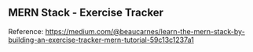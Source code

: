 ## MERN Stack - Exercise Tracker
Reference: https://medium.com/@beaucarnes/learn-the-mern-stack-by-building-an-exercise-tracker-mern-tutorial-59c13c1237a1